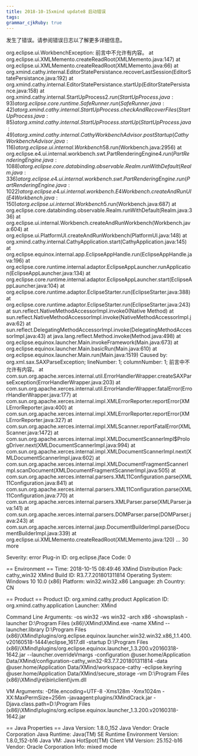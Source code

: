 ```yaml
---
title: 2018-10-15xmind update8 启动错误
tags: 
grammar_cjkRuby: true
---
```

发生了错误。请参阅错误日志以了解更多详细信息。

org.eclipse.ui.WorkbenchException: 前言中不允许有内容。
	at org.eclipse.ui.XMLMemento.createReadRoot(XMLMemento.java:147)
	at org.eclipse.ui.XMLMemento.createReadRoot(XMLMemento.java:66)
	at org.xmind.cathy.internal.EditorStatePersistance.recoverLastSession(EditorStatePersistance.java:192)
	at org.xmind.cathy.internal.EditorStatePersistance.startUp(EditorStatePersistance.java:158)
	at org.xmind.cathy.internal.StartUpProcess$2.run(StartUpProcess.java:93)
	at org.eclipse.core.runtime.SafeRunner.run(SafeRunner.java:42)
	at org.xmind.cathy.internal.StartUpProcess.checkAndRecoverFiles(StartUpProcess.java:85)
	at org.xmind.cathy.internal.StartUpProcess.startUp(StartUpProcess.java:49)
	at org.xmind.cathy.internal.CathyWorkbenchAdvisor.postStartup(CathyWorkbenchAdvisor.java:116)
	at org.eclipse.ui.internal.Workbench$58.run(Workbench.java:2956)
	at org.eclipse.e4.ui.internal.workbench.swt.PartRenderingEngine$4.run(PartRenderingEngine.java:1088)
	at org.eclipse.core.databinding.observable.Realm.runWithDefault(Realm.java:336)
	at org.eclipse.e4.ui.internal.workbench.swt.PartRenderingEngine.run(PartRenderingEngine.java:1022)
	at org.eclipse.e4.ui.internal.workbench.E4Workbench.createAndRunUI(E4Workbench.java:150)
	at org.eclipse.ui.internal.Workbench$5.run(Workbench.java:687)
	at org.eclipse.core.databinding.observable.Realm.runWithDefault(Realm.java:336)
	at org.eclipse.ui.internal.Workbench.createAndRunWorkbench(Workbench.java:604)
	at org.eclipse.ui.PlatformUI.createAndRunWorkbench(PlatformUI.java:148)
	at org.xmind.cathy.internal.CathyApplication.start(CathyApplication.java:145)
	at org.eclipse.equinox.internal.app.EclipseAppHandle.run(EclipseAppHandle.java:196)
	at org.eclipse.core.runtime.internal.adaptor.EclipseAppLauncher.runApplication(EclipseAppLauncher.java:134)
	at org.eclipse.core.runtime.internal.adaptor.EclipseAppLauncher.start(EclipseAppLauncher.java:104)
	at org.eclipse.core.runtime.adaptor.EclipseStarter.run(EclipseStarter.java:388)
	at org.eclipse.core.runtime.adaptor.EclipseStarter.run(EclipseStarter.java:243)
	at sun.reflect.NativeMethodAccessorImpl.invoke0(Native Method)
	at sun.reflect.NativeMethodAccessorImpl.invoke(NativeMethodAccessorImpl.java:62)
	at sun.reflect.DelegatingMethodAccessorImpl.invoke(DelegatingMethodAccessorImpl.java:43)
	at java.lang.reflect.Method.invoke(Method.java:498)
	at org.eclipse.equinox.launcher.Main.invokeFramework(Main.java:673)
	at org.eclipse.equinox.launcher.Main.basicRun(Main.java:610)
	at org.eclipse.equinox.launcher.Main.run(Main.java:1519)
Caused by: org.xml.sax.SAXParseException; lineNumber: 1; columnNumber: 1; 前言中不允许有内容。
	at com.sun.org.apache.xerces.internal.util.ErrorHandlerWrapper.createSAXParseException(ErrorHandlerWrapper.java:203)
	at com.sun.org.apache.xerces.internal.util.ErrorHandlerWrapper.fatalError(ErrorHandlerWrapper.java:177)
	at com.sun.org.apache.xerces.internal.impl.XMLErrorReporter.reportError(XMLErrorReporter.java:400)
	at com.sun.org.apache.xerces.internal.impl.XMLErrorReporter.reportError(XMLErrorReporter.java:327)
	at com.sun.org.apache.xerces.internal.impl.XMLScanner.reportFatalError(XMLScanner.java:1472)
	at com.sun.org.apache.xerces.internal.impl.XMLDocumentScannerImpl$PrologDriver.next(XMLDocumentScannerImpl.java:994)
	at com.sun.org.apache.xerces.internal.impl.XMLDocumentScannerImpl.next(XMLDocumentScannerImpl.java:602)
	at com.sun.org.apache.xerces.internal.impl.XMLDocumentFragmentScannerImpl.scanDocument(XMLDocumentFragmentScannerImpl.java:505)
	at com.sun.org.apache.xerces.internal.parsers.XML11Configuration.parse(XML11Configuration.java:841)
	at com.sun.org.apache.xerces.internal.parsers.XML11Configuration.parse(XML11Configuration.java:770)
	at com.sun.org.apache.xerces.internal.parsers.XMLParser.parse(XMLParser.java:141)
	at com.sun.org.apache.xerces.internal.parsers.DOMParser.parse(DOMParser.java:243)
	at com.sun.org.apache.xerces.internal.jaxp.DocumentBuilderImpl.parse(DocumentBuilderImpl.java:339)
	at org.eclipse.ui.XMLMemento.createReadRoot(XMLMemento.java:120)
	... 30 more

Severity: error
Plug-in ID: org.eclipse.jface
Code: 0

== Environment ==
Time: 2018-10-15 08:49:46
XMind Distribution Pack: cathy_win32
XMind Build ID: R3.7.7.201801311814
Operating System: Windows 10 10.0 (x86)
Platform: win32.win32.x86
Language: zh
Country: CN

== Product ==
Product ID: org.xmind.cathy.product
Application ID: org.xmind.cathy.application
Launcher: XMind

Command Line Arguments: -os
 win32
 -ws
 win32
 -arch
 x86
 -showsplash
 -launcher
 D:\Program Files (x86)\XMind\XMind.exe
 -name
 XMind
 --launcher.library
 D:\Program Files (x86)\XMind\\plugins/org.eclipse.equinox.launcher.win32.win32.x86_1.1.400.v20160518-1444\eclipse_1617.dll
 -startup
 D:\Program Files (x86)\XMind\\plugins/org.eclipse.equinox.launcher_1.3.200.v20160318-1642.jar
 --launcher.overrideVmargs
 -configuration
 @user.home/Application Data/XMind/configuration-cathy_win32-R3.7.7.201801311814
 -data
 @user.home/Application Data/XMind/workspace-cathy
 -eclipse.keyring
 @user.home/Application Data/XMind/secure_storage
 -vm
 D:\Program Files (x86)\XMind\jre\bin\client\jvm.dll
 
VM Arguments: -Dfile.encoding=UTF-8
 -Xms128m
 -Xmx1024m
 -XX:MaxPermSize=256m
 -javaagent:plugins/XMindCrack.jar
 -Djava.class.path=D:\Program Files (x86)\XMind\\plugins/org.eclipse.equinox.launcher_1.3.200.v20160318-1642.jar
 

== Java Properties ==
Java Version: 1.8.0_152
Java Vendor: Oracle Corporation
Java Runtime: Java(TM) SE Runtime Environment
    Version: 1.8.0_152-b16
Java VM: Java HotSpot(TM) Client VM
    Version: 25.152-b16
    Vendor: Oracle Corporation
    Info: mixed mode

